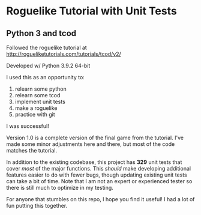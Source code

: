 # Roguelike Tutorial with Unit Tests

## Python 3 and tcod

Followed the roguelike tutorial at http://rogueliketutorials.com/tutorials/tcod/v2/

Developed w/ Python 3.9.2 64-bit

I used this as an opportunity to:

1. relearn some python
2. relearn some tcod
3. implement unit tests
4. make a roguelike
5. practice with git

I was successful!

Version 1.0 is a complete version of the final game from the tutorial. I've made some minor adjustments here and there, but most of the code matches the tutorial.

In addition to the existing codebase, this project has **329** unit tests that cover _most_ of the major functions. This _should_ make developing additional features easier to do with fewer bugs, though updating existing unit tests can take a bit of time. Note that I am not an expert or experienced tester so there is still much to optimize in my testing.

For anyone that stumbles on this repo, I hope you find it useful! I had a lot of fun putting this together.
